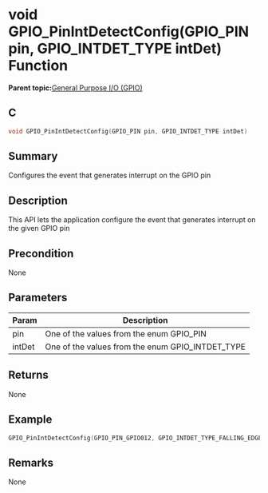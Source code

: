 # void GPIO\_PinIntDetectConfig\(GPIO\_PIN pin, GPIO\_INTDET\_TYPE intDet\) Function

**Parent topic:**[General Purpose I/O \(GPIO\)](GUID-ED544C7D-3D20-4AEC-99CF-5926C66E9EC7.md)

## C

```c
void GPIO_PinIntDetectConfig(GPIO_PIN pin, GPIO_INTDET_TYPE intDet)
```

## Summary

Configures the event that generates interrupt on the GPIO pin

## Description

This API lets the application configure the event that generates interrupt on the given GPIO pin

## Precondition

None

## Parameters

|Param|Description|
|-----|-----------|
|pin|One of the values from the enum GPIO\_PIN|
|intDet|One of the values from the enum GPIO\_INTDET\_TYPE|

## Returns

None

## Example

```c
GPIO_PinIntDetectConfig(GPIO_PIN_GPIO012, GPIO_INTDET_TYPE_FALLING_EDGE);
```

## Remarks

None

